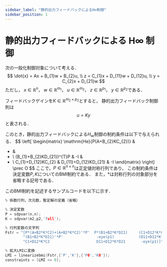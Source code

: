 ```yaml
---
sidebar_label: "静的出力フィードバックによるH∞制御"
sidebar_position: 1
---
```


# 静的出力フィードバックによる H∞ 制御

次の一般化制御対象について考える．
$$
\dot{x} = Ax + B_{1}w + B_{2}u, \\
z = C_{1}x + D_{11}w + D_{12}u, \\
y = C_{2}x + D_{21}w
$$
ただし，
$x \in \mathbb{R}^{n}$，
$w \in \mathbb{R}^{m_1}$，
$u \in \mathbb{R}^{m_2}$，
$z \in \mathbb{R}^{p_1}$，
$y \in \mathbb{R}^{p_2}$である．

フィードバックゲインを$K \in \mathbb{R}^{m_2 \times p_2}$とすると，
静的出力フィードバック制御則は
$$
u=Ky
$$
と表される．

このとき，静的出力フィードバックによる$H_{\infty}$制御の制約条件は以下で与えられる．
$$
\left[
\begin{matrix}
\mathrm{He}\{P(A+B_{2}KC_{2})\} &
* &
* \\
(B_{1}+B_{2}KD_{21})^{T}P &
-I &
* \\
C_{1}+D_{12}KC_{2} &
D_{11}+D_{12}KD_{21} &
-I 
\end{matrix}
\right]
\prec O
$$
ここで，$P \in \mathbb{R}^{n \times n}$は正定値対称行列であり，
この制約条件は決定変数$P, K$についてのBMI制約である．
また，$*$は対称行列の対象部分を省略する記号である．

このBMI制約を記述するサンプルコードを以下に示す．
```c
% 係数行列，次元数，暫定解の定義（省略）

% 決定変数
P = sdpvar(n,n);
K = sdpvar(m2,p2,'full');

% 行列変数の文字列
Fstr = "[P*(A+B2*K*C2)+(A+B2*K*C2)'*P'  P*(B1+B2*K*D21)     (C1+D12*K*C2)';"+...
        "(B1+B2*K*D21)'*P'               -eye(p1)           (D11+D12*K*D21)';"+...
        "C1+D12*K*C2                     D11+D12*K*D21       -eye(p1)]";

% 拡大LMIに変換
LMI = linearizebmi(Fstr,{'P','K'},{'P0','K0'});
constraints = [LMI <= 0];
```
